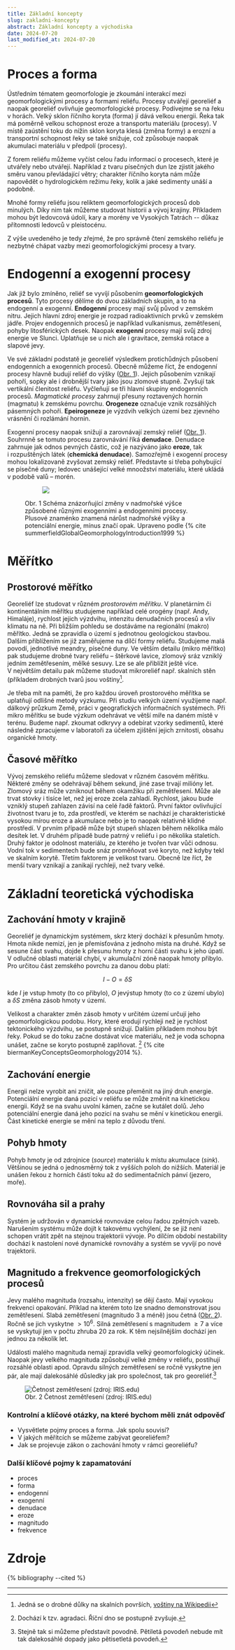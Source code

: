 ```yaml
---
title: Základní koncepty
slug: zakladni-koncepty
abstract: Základní koncepty a východiska
date: 2024-07-20 
last_modified_at: 2024-07-20
---
```


# Proces a forma

Ústředním tématem geomorfologie je zkoumání interakcí mezi geomorfologickými procesy a formami reliéfu. Procesy utvářejí georeliéf a naopak georeliéf ovlivňuje geomorfologické procesy. Podívejme se na řeku v horách. Velký sklon říčního koryta (forma) jí dává velkou energii. Řeka tak má poměrně velkou schopnost eroze a transportu materiálu (procesy). V místě zaústění toku do nížin sklon koryta klesá (změna formy) a erozní a transportní schopnost řeky se také snižuje, což způsobuje naopak akumulaci materiálu v předpolí (procesy).

Z forem reliéfu můžeme vyčíst celou řadu informací o procesech, které je utvářely nebo utvářejí. Například z tvaru písečných dun lze zjistit jakého směru vanou převládající větry; charakter říčního koryta nám může napovědět o hydrologickém režimu řeky, kolik a jaké sedimenty unáší a podobně.

Mnohé formy reliéfu jsou reliktem geomorfologických procesů dob minulých. Díky nim tak můžeme studovat historii a vývoj krajiny. Příkladem mohou být ledovcová údolí, kary a morény ve Vysokých Tatrách -- důkaz přítomnosti ledovců v pleistocénu.

Z výše uvedeného je tedy zřejmé, že pro správně čtení zemského reliéfu je nezbytné chápat vazby mezi geomorfologickými procesy a tvary.

# Endogenní a exogenní procesy

Jak již bylo zmíněno, reliéf se vyvíjí působením **geomorfologických procesů**. Tyto procesy dělíme do dvou základních skupin, a to na endogenní a exogenní. **Endogenní** procesy mají svůj původ v zemském nitru. Jejich hlavní zdroj energie je rozpad radioaktivních prvků v zemském jádře. Projev endogenních procesů je například vulkanismus, zemětřesení, pohyby litosférických desek. Naopak **exogenní** procesy mají svůj zdroj energie ve Slunci. Uplatňuje se u nich ale i gravitace, zemská rotace a slapové jevy.

Ve své základní podstatě je georeliéf výsledkem protichůdných působení endogenních a exogenních procesů. Obecně můžeme říct, že endogenní procesy hlavně budují reliéf do výšky ([Obr. 1](#fig:zmenyvysky)). Jejich působením vznikají pohoří, sopky ale i drobnější tvary jako jsou zlomové stupně. Zvyšují tak vertikální členitost reliéfu. Vyčleňují se tři hlavní skupiny endogenních procesů. *Magmatické procesy* zahrnují přesuny roztavených hornin (magmatu) k zemskému povrchu. **Orogeneze** označuje vznik rozsáhlých pásemných pohoří. **Epeirogeneze** je výzdvih velkých území bez zjevného vrásnění či rozlámání hornin.

Exogenní procesy naopak snižují a zarovnávají zemský reliéf ([Obr. 1](#fig:zmenyvysky)). Souhrnně se tomuto procesu zarovnávání říká **denudace**. Denudace zahrnuje jak odnos pevných částic, což je nazýváno jako **eroze**, tak i rozpuštěných látek (**chemická denudace**). Samozřejmě i exogenní procesy mohou lokalizovaně zvyšovat zemský reliéf. Představte si třeba pohybující se písečné duny; ledovec unášející velké mnoožství materiálu, které ukládá v podobě valů – morén.

<figure id="fig:zmenyvysky">
<figure>
<img src="/assets/obrazky/zakl_konc/zmeny_vysky.png"/>
</figure>
<figcaption>Obr. 1 Schéma znázorňující změny v nadmořské výšce způsobené různými exogenními a endogenními procesy. Plusové znaménko znamená nárůst nadmořské výšky a potenciální energie, mínus značí opak. Upraveno podle {% cite summerfieldGlobalGeomorphologyIntroduction1999 %}
</figcaption>
</figure>

# Měřítko

## Prostorové měřítko

Georeliéf lze studovat v různém *prostorovém měřítku*. V planetárním či kontinentálním měřítku studujeme například celé orogény (např. Andy, Himaláje), rychlost jejich výzdvihu, intenzitu denudačních procesů a vliv klimatu na ně. Při bližším pohledu se dostáváme na regionální (makro) měřítko. Jedná se zpravidla o území s jednotnou geologickou stavbou. Dalším přiblížením se již zaměřujeme na dílčí formy reliéfu. Studujeme malá povodí, jednotlivé meandry, písečné duny. Ve větším detailu (mikro měřítko) pak studujeme drobné tvary reliéfu – štěrkové lavice, zlomový sráz vzniklý jedním zemětřesením, mělké sesuvy. Lze se ale přiblížit ještě více. V největším detailu pak můžeme studovat mikroreliéf např. skalních stěn (příkladem drobných tvarů jsou voštiny[^1].

[^1]: Jedná se o drobné důlky na skalních površích, [voštiny na Wikipedii](https://cs.wikipedia.org/wiki/Vo%C5%A1tina_(geomorfologick%C3%BD_jev))

Je třeba mít na paměti, že pro každou úroveň prostorového měřítka se uplatňují odlišné metody výzkumu. Při studiu velkých území využijeme např. dálkový průzkum Země, práci v geografických informačních systémech. Při mikro měřítku se bude výzkum odehrávat ve větší míře na daném místě v terénu. Budeme např. zkoumat odkryvy a odebírat vzorky sedimentů, které následně zpracujeme v laboratoři za účelem zjištění jejich zrnitosti, obsahu organické hmoty.

## Časové měřítko

Vývoj zemského reliéfu můžeme sledovat v různém časovém měřítku. Některé změny se odehrávají během sekund, jiné zase trvají milióny let. Zlomový sráz může vzniknout během okamžiku při zemětřesení. Může ale trvat stovky i tisíce let, než jej eroze zcela zahladí. Rychlost, jakou bude vzniklý stupeň zahlazen závisí na celé řadě faktorů. První faktor ovlivňující životnost tvaru je to, zda prostředí, ve kterém se nachází je charakteristické vysokou mírou eroze a akumulace nebo je to naopak relativně klidné prostředí. V prvním případě může být stupeň shlazen během několika málo desítek let. V druhém případě bude patrný v reliéfu i po několika staletích. Druhý faktor je odolnost materiálu, ze kterého je tvořen tvar vůči odnosu. Vodní tok v sedimentech bude snáz proměňovat své koryto, než kdyby tekl ve skalním korytě. Třetím faktorem je velikost tvaru. Obecně lze říct, že menší tvary vznikají a zanikají rychleji, než tvary velké.

# Základní teoretická východiska

## Zachování hmoty v krajině

<!--Tohle potřebuje trochu přepsat

-->

Georeliéf je dynamickým systémem, skrz který dochází k přesunům hmoty. Hmota nikde nemizí, jen je přemisťována z jednoho místa na druhé. Když se sesune část svahu, dojde k přesunu hmoty z horní části svahu k jeho úpatí. V odlučné oblasti materiál chybí, v akumulační zóně naopak hmoty přibylo. Pro určitou část zemského povrchu za danou dobu platí: 

$$ I-O= \delta S$$

kde $I$ je vstup hmoty (to co přibylo), $O$ jevýstup hmoty (to co z území ubylo) a $\delta S$ změna zásob hmoty v území.

Velikost a charakter změn zásob hmoty v určitém území určují jeho geomorfologickou podobu. Hory, které erodují rychleji než je rychlost tektonického výzdvihu, se postupně snižují. Dalším příkladem mohou být řeky. Pokud se do toku začne dostávat více materiálu, než je voda schopna unášet, začne se koryto postupně zaplňovat. [^2] {% cite biermanKeyConceptsGeomorphology2014 %}.

[^2]:Dochází k tzv. agradaci. Říční dno se postupně zvyšuje.

## Zachování energie

Energii nelze vyrobit ani zničit, ale pouze přeměnit na jiný druh energie. Potenciální energie daná pozicí v reliéfu se může změnit na kinetickou energii. Když se na svahu uvolní kámen, začne se kutálet dolů. Jeho potenciální energie daná jeho pozicí na svahu se mění v kinetickou energii. Část kinetické energie se mění na teplo z důvodu tření.

## Pohyb hmoty

Pohyb hmoty je od zdrojnice (*source*) materiálu k místu akumulace (*sink*). Většinou se jedná o jednosměrný tok z vyšších poloh do nižších. Materiál je unášen řekou z horních částí toku až do sedimentačních pánví (jezero, moře).

## Rovnováha sil a prahy

Systém je udržován v dynamické rovnováze celou řadou zpětných vazeb. Narušením systému může dojít k takovému vychýlení, že se již není schopen vrátit zpět na stejnou trajektorii vývoje. Po dílčím období nestability dochází k nastolení nové dynamické rovnováhy a systém se vyvíjí po nové trajektorii.

## Magnitudo a frekvence geomorfologických procesů

Jevy malého magnituda (rozsahu, intenzity) se dějí často. Mají vysokou frekvenci opakování. Příklad na kterém toto lze snadno demonstrovat jsou zemětřesení. Slabá zemětřesení (magnitudo 3 a méně) jsou četná ([Obr. 2](fig:frekvence)). Ročně se jich vyskytne $> 10^6$. Silná zemětřesení s magnitudem $\geq 7$ a více se vyskytují jen v počtu zhruba $20$ za rok. K těm nejsilnějším dochází jen jednou za několik let. 

Události malého magnituda nemají zpravidla velký geomorfologický účinek. Naopak jevy velkého magnituda způsobují velké změny v reliéfu, postihují rozsáhlé oblasti apod. Opravdu silných zemětřesení se ročně vyskytne jen pár, ale mají dalekosáhlé důsledky jak pro společnost, tak pro georeliéf.[^3]

[^3]: Stejně tak si můžeme představit povodně. Pětiletá povodeň nebude mít tak dalekosáhlé dopady jako pětisetletá povodeň.



<figure>
    <img src="/assets/obrazky/zakl_konc/frekvence.jpg" alt="Četnost zemětřesení (zdroj: IRIS.edu)">
    <figcaption>Obr. 2 Četnost zemětřesení (zdroj: IRIS.edu)</figcaption>
</figure>


### Kontrolní a klíčové otázky, na které bychom měli znát odpověď
-   Vysvětlete pojmy proces a forma. Jak spolu souvisí?
-   V jakých měřítcích se můžeme zabývat georeliéfem?
-   Jak se projevuje zákon o zachování hmoty v rámci georeliéfu?


### Další klíčové pojmy k zapamatování 
- proces 
- forma
- endogenní
- exogenní
- denudace
- eroze
- magnitudo
- frekvence

# Zdroje 
{% bibliography --cited %}

---

